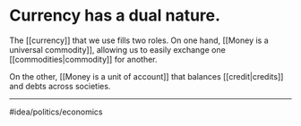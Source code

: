 # Currency has a dual nature. 
The [[currency]] that we use fills two roles. On one hand, [[Money is a universal commodity]], allowing us to easily exchange one [[commodities|commodity]] for another. 

On the other, [[Money is a unit of account]] that balances [[credit|credits]] and debts across societies. 

---
#idea/politics/economics 